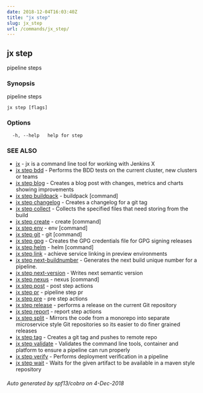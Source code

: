 ```yaml
---
date: 2018-12-04T16:03:40Z
title: "jx step"
slug: jx_step
url: /commands/jx_step/
---
```

## jx step

pipeline steps

### Synopsis

pipeline steps

```
jx step [flags]
```

### Options

```
  -h, --help   help for step
```

### SEE ALSO

* [jx](/commands/jx/)	 - jx is a command line tool for working with Jenkins X
* [jx step bdd](/commands/jx_step_bdd/)	 - Performs the BDD tests on the current cluster, new clusters or teams
* [jx step blog](/commands/jx_step_blog/)	 - Creates a blog post with changes, metrics and charts showing improvements
* [jx step buildpack](/commands/jx_step_buildpack/)	 - buildpack [command]
* [jx step changelog](/commands/jx_step_changelog/)	 - Creates a changelog for a git tag
* [jx step collect](/commands/jx_step_collect/)	 - Collects the specified files that need storing from the build
* [jx step create](/commands/jx_step_create/)	 - create [command]
* [jx step env](/commands/jx_step_env/)	 - env [command]
* [jx step git](/commands/jx_step_git/)	 - git [command]
* [jx step gpg](/commands/jx_step_gpg/)	 - Creates the GPG credentials file for GPG signing releases
* [jx step helm](/commands/jx_step_helm/)	 - helm [command]
* [jx step link](/commands/jx_step_link/)	 - achieve service linking in preview environments
* [jx step next-buildnumber](/commands/jx_step_next-buildnumber/)	 - Generates the next build unique number for a pipeline.
* [jx step next-version](/commands/jx_step_next-version/)	 - Writes next semantic version
* [jx step nexus](/commands/jx_step_nexus/)	 - nexus [command]
* [jx step post](/commands/jx_step_post/)	 - post step actions
* [jx step pr](/commands/jx_step_pr/)	 - pipeline step pr
* [jx step pre](/commands/jx_step_pre/)	 - pre step actions
* [jx step release](/commands/jx_step_release/)	 - performs a release on the current Git repository
* [jx step report](/commands/jx_step_report/)	 - report step actions
* [jx step split](/commands/jx_step_split/)	 - Mirrors the code from a monorepo into separate microservice style Git repositories so its easier to do finer grained releases
* [jx step tag](/commands/jx_step_tag/)	 - Creates a git tag and pushes to remote repo
* [jx step validate](/commands/jx_step_validate/)	 - Validates the command line tools, container and platform to ensure a pipeline can run properly
* [jx step verify](/commands/jx_step_verify/)	 - Performs deployment verification in a pipeline
* [jx step wait](/commands/jx_step_wait/)	 - Waits for the given artifact to be available in a maven style repository

###### Auto generated by spf13/cobra on 4-Dec-2018
